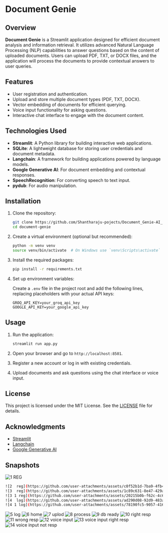 # Document Genie

## Overview

**Document Genie** is a Streamlit application designed for efficient document analysis and information retrieval. It utilizes advanced Natural Language Processing (NLP) capabilities to answer questions based on the content of uploaded documents. Users can upload PDF, TXT, or DOCX files, and the application will process the documents to provide contextual answers to user queries.

## Features

- User registration and authentication.
- Upload and store multiple document types (PDF, TXT, DOCX).
- Vector embedding of documents for efficient querying.
- Voice input functionality for asking questions.
- Interactive chat interface to engage with the document content.

## Technologies Used

- **Streamlit**: A Python library for building interactive web applications.
- **SQLite**: A lightweight database for storing user credentials and document metadata.
- **Langchain**: A framework for building applications powered by language models.
- **Google Generative AI**: For document embedding and contextual responses.
- **SpeechRecognition**: For converting speech to text input.
- **pydub**: For audio manipulation.

## Installation

1. Clone the repository:

   ```bash
   git clone https://github.com/Shantharaju-pojects/Document_Genie-AI_chatbot.git
   cd document-genie
   ```

2. Create a virtual environment (optional but recommended):

   ```bash
   python -m venv venv
   source venv/bin/activate  # On Windows use `venv\Scripts\activate`
   ```

3. Install the required packages:

   ```bash
   pip install -r requirements.txt
   ```

4. Set up environment variables:

   Create a `.env` file in the project root and add the following lines, replacing placeholders with your actual API keys:

   ```plaintext
   GROQ_API_KEY=your_groq_api_key
   GOOGLE_API_KEY=your_google_api_key
   ```

## Usage

1. Run the application:

   ```bash
   streamlit run app.py
   ```

2. Open your browser and go to `http://localhost:8501`.

3. Register a new account or log in with existing credentials.

4. Upload documents and ask questions using the chat interface or voice input.

## License

This project is licensed under the MIT License. See the [LICENSE](LICENSE) file for details.

## Acknowledgments

- [Streamlit](https://streamlit.io/)
- [Langchain](https://langchain.readthedocs.io/en/latest/)
- [Google Generative AI](https://cloud.google.com/generative-ai)

## Snapshots

![1  REG ](https://github.com/user-attachments/assets/5b1a36b7-1e14-4c51-a62a-ef657b7675bd)
```bash
![2  reg](https://github.com/user-attachments/assets/c0f52b1d-7ba9-4fb4-9c74-1b3bc2156f89)
![3  reg](https://github.com/user-attachments/assets/1c89c631-8e47-429a-8c29-4179929d95c5)
![3 1 reg](https://github.com/user-attachments/assets/20215b0b-f62c-4c61-93bb-2cd2f706b750)
![4  log](https://github.com/user-attachments/assets/ad290d08-92d9-483a-941b-f52de968cfd3)
![4 1 log](https://github.com/user-attachments/assets/78190fc5-9057-4162-8673-b47ceb0b26ed)

   ```
![5  log](https://github.com/user-attachments/assets/58147e0e-6bbf-49e9-acd1-cc77516ec9b7)
![6  home](https://github.com/user-attachments/assets/2db3b787-a9a9-4089-abb4-20356af4070c)
![7  uplod](https://github.com/user-attachments/assets/9fdc398f-d30b-44bb-b3c0-7b304cac1fbc)
![8  process](https://github.com/user-attachments/assets/ed7c2e94-7c84-4fbb-b52b-10a55ce445ac)
![9  db ready](https://github.com/user-attachments/assets/932adbd5-fffb-4181-8e11-0e524c14d14b)
![10  right resp](https://github.com/user-attachments/assets/a7c797a5-4a6a-43f5-ac92-1494d5898d71)
![11  wrong resp](https://github.com/user-attachments/assets/ad992c47-4fd0-4f3f-b1d2-a47c99203da5)
![12  voice input](https://github.com/user-attachments/assets/ac59acab-fb7c-4128-9cc5-c411a772e58f)
![13  voice input right resp](https://github.com/user-attachments/assets/1ac86391-02ab-4834-ac5c-8237b9fb4c22)
![14  voice input not resp](https://github.com/user-attachments/assets/417d0bb3-2493-499c-896d-cc64c885d93d)
















